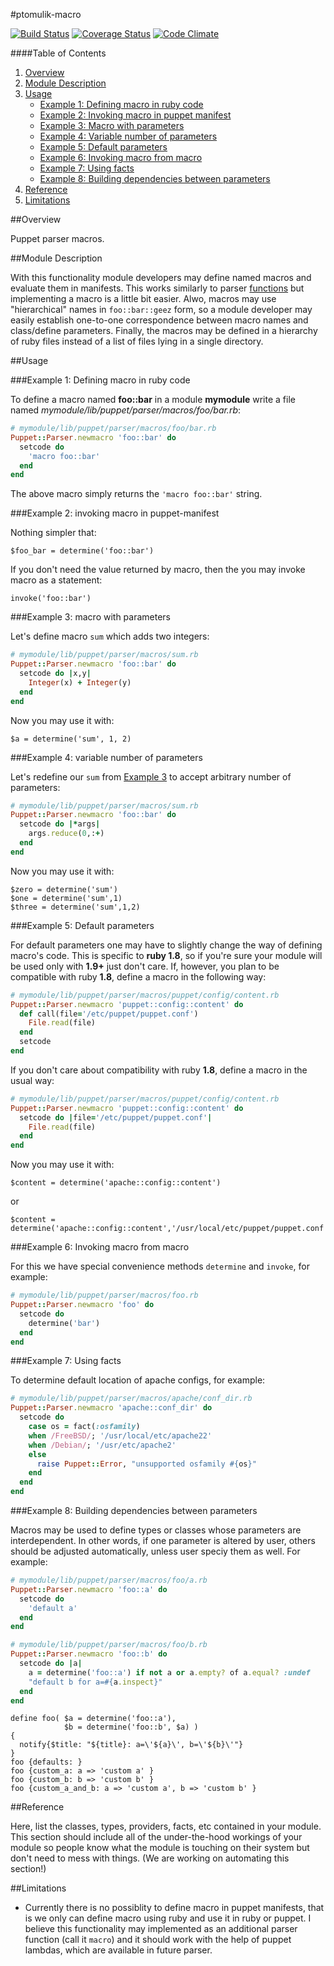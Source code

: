 #ptomulik-macro

[![Build Status](https://travis-ci.org/ptomulik/puppet-macro.png?branch=master)](https://travis-ci.org/ptomulik/puppet-macro)
[![Coverage Status](https://coveralls.io/repos/ptomulik/puppet-macro/badge.png)](https://coveralls.io/r/ptomulik/puppet-macro)
[![Code Climate](https://codeclimate.com/github/ptomulik/puppet-macro.png)](https://codeclimate.com/github/ptomulik/puppet-macro)

####Table of Contents

1. [Overview](#overview)
2. [Module Description](#module-description)
3. [Usage](#usage)
   * [Example 1: Defining macro in ruby code](#example-1-defining-macro-in-ruby-code)
   * [Example 2: Invoking macro in puppet manifest](#example-2-invoking-macro-in-puppet-manifest)
   * [Example 3: Macro with parameters](#example-3-macro-with-parameters)
   * [Example 4: Variable number of parameters](#example-4-variable-number-of-parameters)
   * [Example 5: Default parameters](#example-5-default-parameters)
   * [Example 6: Invoking macro from macro](#example-6-invoking-macro-from-macro)
   * [Example 7: Using facts](#example-7-using-facts)
   * [Example 8: Building dependencies between parameters](#example-8-building-dependencies-between-parameters)
4. [Reference](#reference)
5. [Limitations](#limitations)

##<a id="overview"></a>Overview

Puppet parser macros.

##<a id="module-description"></a>Module Description

With this functionality module developers may define named macros and evaluate them in manifests. This works similarly to parser [functions](http://docs.puppetlabs.com/guides/custom_functions.html) but implementing a macro is a little bit easier. Alwo, macros may use "hierarchical" names in `foo::bar::geez` form, so a module developer may easily establish one-to-one correspondence between macro names and class/define parameters. Finally, the macros may be defined in a hierarchy of ruby files instead of a list of files lying in a single directory.

##<a id="usage"></a>Usage

###<a id="example-1-defining-macro-in-ruby-code"></a>Example 1: Defining macro in ruby code

To define a macro named **foo::bar** in a module **mymodule** write a file
named *mymodule/lib/puppet/parser/macros/foo/bar.rb*:

```ruby
# mymodule/lib/puppet/parser/macros/foo/bar.rb
Puppet::Parser.newmacro 'foo::bar' do
  setcode do
    'macro foo::bar'
  end
end
```

The above macro simply returns the `'macro foo::bar'` string.

###<a id="example-2-invoking-macro-in-puppet-manifest"></a>Example 2: invoking macro in puppet-manifest

Nothing simpler that:

```puppet
$foo_bar = determine('foo::bar')
```

If you don't need the value returned by macro, then the you may invoke macro as a statement:

```puppet
invoke('foo::bar')
```

###<a id="example-3-macro-with-parameters"></a>Example 3: macro with parameters

Let's define macro `sum` which adds two integers:

```ruby
# mymodule/lib/puppet/parser/macros/sum.rb
Puppet::Parser.newmacro 'foo::bar' do
  setcode do |x,y|
    Integer(x) + Integer(y)
  end
end
```

Now you may use it with:

```puppet
$a = determine('sum', 1, 2)
```

###<a id="example-4-variable-number-of-parameters"></a>Example 4: variable number of parameters

Let's redefine our `sum` from [Example 3](#example-3-macro-with-parameters) to accept arbitrary number of parameters:

```ruby
# mymodule/lib/puppet/parser/macros/sum.rb
Puppet::Parser.newmacro 'foo::bar' do
  setcode do |*args|
    args.reduce(0,:+)
  end
end
```

Now you may use it with:

```puppet
$zero = determine('sum')
$one = determine('sum',1)
$three = determine('sum',1,2)
```

###<a id="example-5-default-parameters"></a>Example 5: Default parameters

For default parameters one may have to slightly change the way of defining macro's code. This is specific to **ruby 1.8**, so if you're sure your module will be used only with **1.9+** just don't care. If, however, you plan to be compatible with ruby **1.8**, define a macro in the following way:

```ruby
# mymodule/lib/puppet/parser/macros/puppet/config/content.rb
Puppet::Parser.newmacro 'puppet::config::content' do
  def call(file='/etc/puppet/puppet.conf')
    File.read(file)
  end
  setcode
end
```

If you don't care about compatibility with ruby **1.8**, define a macro in the usual way:
```ruby
# mymodule/lib/puppet/parser/macros/puppet/config/content.rb
Puppet::Parser.newmacro 'puppet::config::content' do
  setcode do |file='/etc/puppet/puppet.conf'|
    File.read(file)
  end
end
```

Now you may use it with:

```puppet
$content = determine('apache::config::content')
```

or
```puppet
$content = determine('apache::config::content','/usr/local/etc/puppet/puppet.conf')
```

###<a id="example-6-invoking-macro-from-macro"></a>Example 6: Invoking macro from macro

For this we have special convenience methods `determine` and `invoke`, for example:

```ruby
# mymodule/lib/puppet/parser/macros/foo.rb
Puppet::Parser.newmacro 'foo' do
  setcode do
    determine('bar')
  end
end
```

###<a id="example-7-using-facts"></a>Example 7: Using facts

To determine default location of apache configs, for example:

```ruby
# mymodule/lib/puppet/parser/macros/apache/conf_dir.rb
Puppet::Parser.newmacro 'apache::conf_dir' do
  setcode do
    case os = fact(:osfamily)
    when /FreeBSD/; '/usr/local/etc/apache22'
    when /Debian/; '/usr/etc/apache2'
    else
      raise Puppet::Error, "unsupported osfamily #{os}"
    end
  end
end
```

###<a id="example-8-building-dependencies-between-parameters"></a>Example 8: Building dependencies between parameters

Macros may be used to define types or classes whose parameters are interdependent. In other words, if one parameter is altered by user, others should be adjusted automatically, unless user speciy them as well. For example:

```ruby
# mymodule/lib/puppet/parser/macros/foo/a.rb
Puppet::Parser.newmacro 'foo::a' do
  setcode do
    'default a'
  end
end
```

```ruby
# mymodule/lib/puppet/parser/macros/foo/b.rb
Puppet::Parser.newmacro 'foo::b' do
  setcode do |a|
    a = determine('foo::a') if not a or a.empty? of a.equal? :undef
    "default b for a=#{a.inspect}"
  end
end
```

```puppet
define foo( $a = determine('foo::a'),
            $b = determine('foo::b', $a) )
{
  notify{$title: "${title}: a=\'${a}\', b=\'${b}\'"}
}
foo {defaults: }
foo {custom_a: a => 'custom a' }
foo {custom_b: b => 'custom b' }
foo {custom_a_and_b: a => 'custom a', b => 'custom b' }
```

##<a id="reference"></a>Reference

Here, list the classes, types, providers, facts, etc contained in your module. This section should include all of the under-the-hood workings of your module so people know what the module is touching on their system but don't need to mess with things. (We are working on automating this section!)

##Limitations

* Currently there is no possiblity to define macro in puppet manifests, that is we only can define macro using ruby and use it in ruby or puppet. I believe this functionality may implemented as an additional parser function (call it `macro`) and it should work with the help of puppet lambdas, which are available in future parser.
